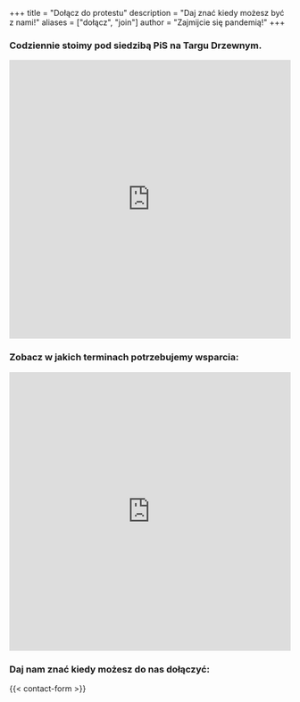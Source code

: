 +++
title = "Dołącz do protestu"
description = "Daj znać kiedy możesz być z nami!"
aliases = ["dołącz", "join"]
author = "Zajmijcie się pandemią!"
+++

### Codziennie stoimy pod siedzibą PiS na Targu Drzewnym.

<iframe width="100%" height="500" src="https://maps.google.com/maps?q=Targ%20Drzewny%2C%20Gda%C5%84sk&t=&z=17&ie=UTF8&iwloc=&output=embed" frameborder="0" scrolling="no" marginheight="0" marginwidth="0"></iframe>

### Zobacz w jakich terminach potrzebujemy wsparcia:

<iframe width="100%" height="500" src="https://docs.google.com/spreadsheets/d/1EUHrIB6P-CU7VcVTGxjdGQ6gY_U3YBmnREumOPgQeMI/htmlview" frameborder="0" scrolling="no" marginheight="0" marginwidth="0"></iframe>

### Daj nam znać kiedy możesz do nas dołączyć:

{{< contact-form >}}